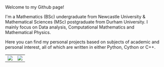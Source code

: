 Welcome to my Github page!

I'm a Mathematics (BSc) undergraduate from Newcastle University & Mathematical Sciences (MSc) postgraduate from Durham University. I mainly focus on Data analysis, Computational Mathematics and Mathematical Physics.

Here you can find my personal projects based on subjects of academic and personal interest, all of which are written in either Python, Cython or C++.
<table>
   <tr>
      <td><img src="https://github-readme-stats.vercel.app/api/top-langs?username=WinsomeDeer&layout=compact&theme=transparent"></td>
      <td><img src="https://github-readme-stats.vercel.app/api?username=WinsomeDeer&show_icons=true&theme=transparent"></td>
   </tr>
</table>
